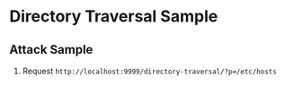 # Directory Traversal Sample

## Attack Sample
1. Request `http://localhost:9999/directory-traversal/?p=/etc/hosts`
